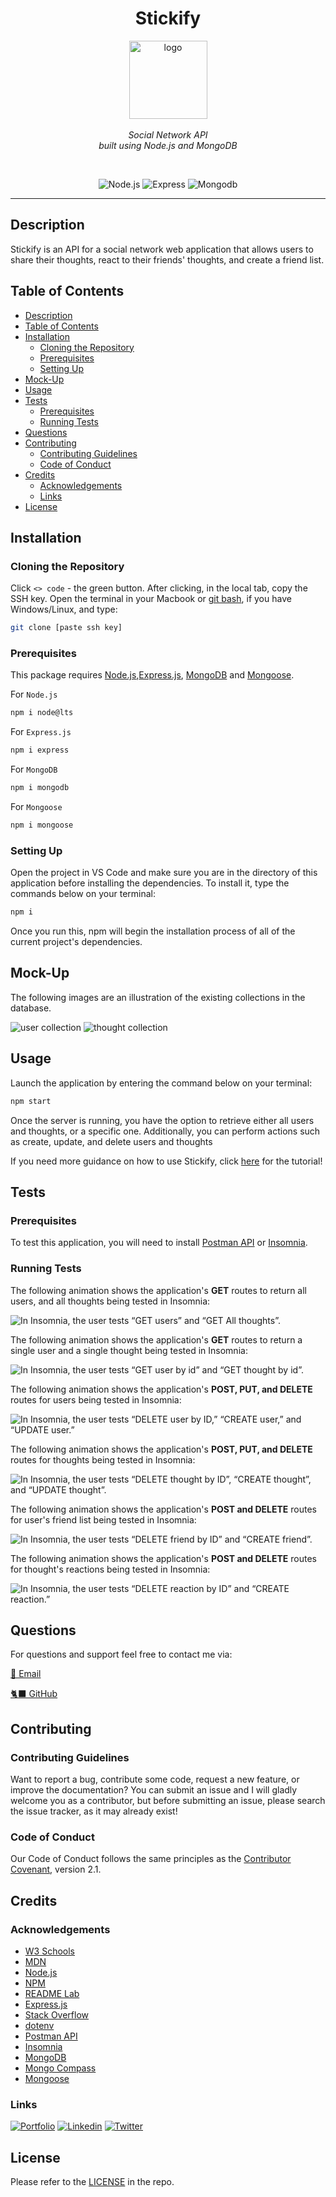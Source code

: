 <h1 align="center"> Stickify </h1>

<p align="center">
    <img src="./assets/logo.png" alt="logo" width="125px" height="125px" />
  <br><br>
  <i> Social Network API
    <br> built using Node.js and MongoDB</i>
  <br>
</p>
<br>

<div align="center">

![Node.js](https://img.shields.io/badge/node.js-AA336A?logo=node.js)
![Express](https://img.shields.io/badge/express-AA336A?logo=express)
![Mongodb](https://img.shields.io/badge/mongodb-AA336A?logo=mongodb)

</div>

---

## Description

Stickify is an API for a social network web application that allows users to share their thoughts, react to their friends' thoughts, and create a friend list.

## Table of Contents

- [Description](#description)
- [Table of Contents](#table-of-contents)
- [Installation](#installation)
  - [Cloning the Repository](#cloning-the-repository)
  - [Prerequisites](#prerequisites)
  - [Setting Up](#setting-up)
- [Mock-Up](#mock-up)
- [Usage](#usage)
- [Tests](#tests)
  - [Prerequisites](#prerequisites-1)
  - [Running Tests](#running-tests)
- [Questions](#questions)
- [Contributing](#contributing)
  - [Contributing Guidelines](#contributing-guidelines)
  - [Code of Conduct](#code-of-conduct)
- [Credits](#credits)
  - [Acknowledgements](#acknowledgements)
  - [Links](#links)
- [License](#license)

## Installation

### Cloning the Repository

Click `<> code` - the green button. After clicking, in the local tab, copy the SSH key. Open the terminal in your Macbook or [git bash](https://git-scm.com/downloads), if you have Windows/Linux, and type:

```bash
git clone [paste ssh key]
```

### Prerequisites

This package requires [Node.js](https://nodejs.org/en/download/),[Express.js](https://expressjs.com/), [MongoDB](https://www.npmjs.com/package/mongodb) and [Mongoose](https://www.npmjs.com/package/mongoose).

For `Node.js`

```bash
npm i node@lts
```

For `Express.js`

```bash
npm i express
```

For `MongoDB`

```bash
npm i mongodb
```

For `Mongoose`

```bash
npm i mongoose
```

### Setting Up

Open the project in VS Code and make sure you are in the directory of this application before installing the dependencies. To install it, type the commands below on your terminal:

```bash
npm i
```

Once you run this, npm will begin the installation process of all of the current project's dependencies.

## Mock-Up

The following images are an illustration of the existing collections in the database.

<img src="./assets/user.png" alt="user collection" />
<img src="./assets/thought.png" alt="thought collection" />


## Usage

Launch the application by entering the command below on your terminal:

```bash
npm start
```

Once the server is running, you have the option to retrieve either all users and thoughts, or a specific one. Additionally, you can perform actions such as create, update, and delete users and thoughts

If you need more guidance on how to use Stickify, click [here]() for the tutorial!

## Tests

### Prerequisites

To test this application, you will need to install [Postman API](https://www.postman.com/downloads/) or [Insomnia](https://insomnia.rest/download).

### Running Tests

The following animation shows the application's **GET** routes to return all users, and all thoughts being tested in Insomnia:

![In Insomnia, the user tests “GET users” and “GET All thoughts”.](./assets/demo1.gif)

The following animation shows the application's **GET** routes to return a single user and a single thought being tested in Insomnia:

![In Insomnia, the user tests “GET user by id” and “GET thought by id”.](./assets/demo2.gif)

The following animation shows the application's **POST, PUT, and DELETE** routes for users being tested in Insomnia:

![In Insomnia, the user tests “DELETE user by ID,” “CREATE user,” and “UPDATE user.”](./assets/demo3.gif)

The following animation shows the application's **POST, PUT, and DELETE** routes for thoughts being tested in Insomnia:

![In Insomnia, the user tests “DELETE thought by ID”, “CREATE thought”, and “UPDATE thought”.](./assets/demo4.gif)

The following animation shows the application's **POST and DELETE** routes for user's friend list being tested in Insomnia:

![In Insomnia, the user tests “DELETE friend by ID” and “CREATE friend”.](./assets/demo5.gif)

The following animation shows the application's **POST and DELETE** routes for thought's reactions being tested in Insomnia:

![In Insomnia, the user tests “DELETE reaction by ID” and “CREATE reaction.”](./assets/demo6.gif)

## Questions

For questions and support feel free to contact me via:

<a href="mailto:larigens@gmail.com">📧 Email </a>

<a href="https://github.com/larigens">🐈‍⬛ GitHub </a>

## Contributing

### Contributing Guidelines

Want to report a bug, contribute some code, request a new feature, or improve the documentation? You can submit an issue and I will gladly welcome you as a contributor, but before submitting an issue, please search the issue tracker, as it may already exist!

### Code of Conduct

Our Code of Conduct follows the same principles as the [Contributor Covenant](https://www.contributor-covenant.org/version/2/1/code_of_conduct/), version 2.1.

## Credits

### Acknowledgements

- [W3 Schools](https://www.w3schools.com)
- [MDN](https://developer.mozilla.org/en-US/)
- [Node.js](https://nodejs.org/en/)
- [NPM](https://www.npmjs.com/)
- [README Lab](https://github.com/larigens/readme-lab)
- [Express.js](https://expressjs.com/en/4x/api.html)
- [Stack Overflow](https://stackoverflow.com/)
- [dotenv](https://www.npmjs.com/package/dotenv)
- [Postman API](https://www.postman.com/)
- [Insomnia](https://insomnia.rest/)
- [MongoDB](https://www.mongodb.com/docs/manual/tutorial/getting-started/)
- [Mongo Compass](https://www.mongodb.com/products/compass)
- [Mongoose](https://mongoosejs.com/docs/guide.html)

### Links

[![Portfolio](https://img.shields.io/badge/my_portfolio-000?style=flat&logo=ko-fi&logoColor=white)](https://lari-gui.herokuapp.com/)
[![Linkedin](https://img.shields.io/badge/linkedin-0A66C2?style=flat&logo=linkedin&logoColor=white)](https://www.linkedin.com/in/lari-gui/)
[![Twitter](https://img.shields.io/badge/twitter-1DA1F2?style=flat&logo=twitter&logoColor=white)](https://twitter.com/coffeebr_eak)

## License

Please refer to the [LICENSE](https://choosealicense.com/licenses/apache-2.0/) in the repo.
